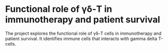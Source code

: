 # Functional role of γδ-T in immunotherapy and patient survival 

The project explores the functional role of γδ-T cells in immunotherapy and patient survival. It identifies immune cells that interacts with gamma delta T-cells.
